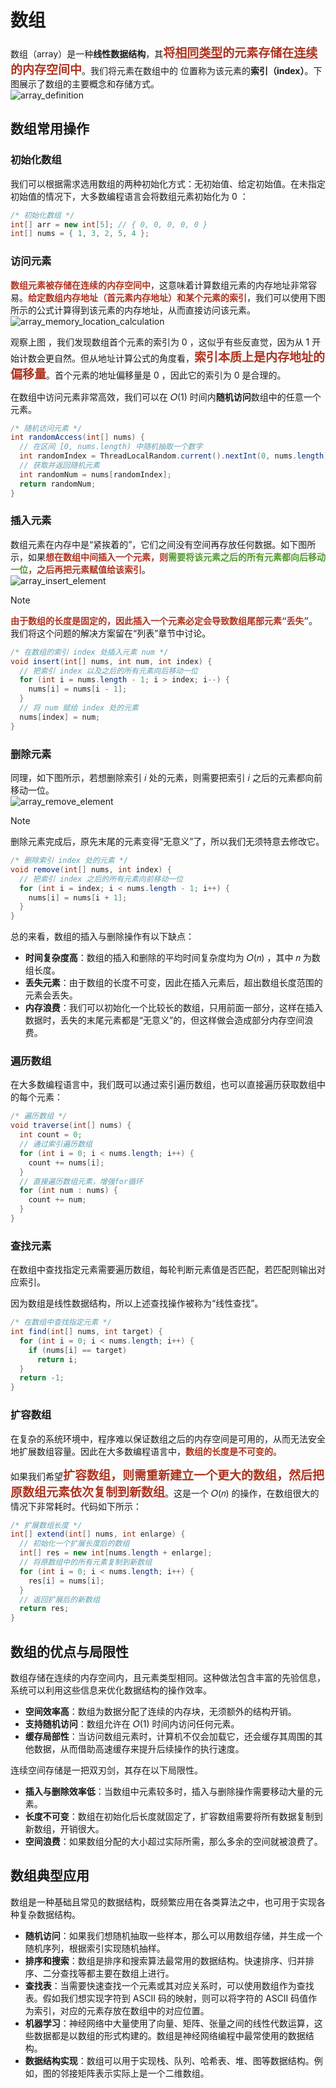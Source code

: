 # 数组

数组（array）是一种**线性数据结构**，其<strong style="color:#ae3520;font-size:19px;">将<u>相同类型</u>的元素存储在<u>连续</u>的内存空间中</strong>。我们将元素在数组中的 位置称为该元素的**索引（index）**。下图展示了数组的主要概念和存储方式。<br />![array_definition](https://cdn.jsdelivr.net/gh/xihuanxiaorang/img/202406111433152.png)

## 数组常用操作

### 初始化数组

我们可以根据需求选用数组的两种初始化方式：无初始值、给定初始值。在未指定初始值的情况下，大多数编程语言会将数组元素初始化为 0 ：

```java
/* 初始化数组 */
int[] arr = new int[5]; // { 0, 0, 0, 0, 0 }
int[] nums = { 1, 3, 2, 5, 4 };
```

### 访问元素

<strong style="color:#ae3520;">数组元素被存储在连续的内存空间中</strong>，这意味着计算数组元素的内存地址非常容易。<strong style="color:#ae3520;">给定数组内存地址（首元素内存地址）和某个元素的索引</strong>，我们可以使用下图所示的公式计算得到该元素的内存地址，从而直接访问该元素。<br />![array_memory_location_calculation](https://cdn.jsdelivr.net/gh/xihuanxiaorang/img/202406111438428.png)

观察上图 ，我们发现数组首个元素的索引为 0 ，这似乎有些反直觉，因为从 1 开始计数会更自然。但从地址计算公式的角度看，<strong style="color:#ae3520;font-size:19px;">索引本质上是内存地址的偏移量</strong>。首个元素的地址偏移量是 0 ，因此它的索引为 0 是合理的。

在数组中访问元素非常高效，我们可以在 𝑂(1) 时间内**随机访问**数组中的任意一个元素。

```java
/* 随机访问元素 */
int randomAccess(int[] nums) {
  // 在区间 [0, nums.length) 中随机抽取一个数字
  int randomIndex = ThreadLocalRandom.current().nextInt(0, nums.length);
  // 获取并返回随机元素
  int randomNum = nums[randomIndex];
  return randomNum;
}
```

### 插入元素

数组元素在内存中是“紧挨着的”，它们之间没有空间再存放任何数据。如下图所示，如果<strong style="color:#ae3520;">想在数组中间插入一个元素，则<span style="color: #529b2e;">需要将该元素之后的所有元素都向后移动一位</span>，之后再把元素赋值给该索引</strong>。<br />![array_insert_element](https://cdn.jsdelivr.net/gh/xihuanxiaorang/img/202406111450245.png)

> [!note]
>
> <strong style="color:#ae3520;">由于数组的长度是固定的，因此插入一个元素必定会导致数组尾部元素“丢失”</strong>。我们将这个问题的解决方案留在“列表”章节中讨论。

```java
/* 在数组的索引 index 处插入元素 num */
void insert(int[] nums, int num, int index) {
  // 把索引 index 以及之后的所有元素向后移动一位
  for (int i = nums.length - 1; i > index; i--) {
    nums[i] = nums[i - 1];
  }
  // 将 num 赋给 index 处的元素
  nums[index] = num;
}
```

### 删除元素

同理，如下图所示，若想删除索引 𝑖 处的元素，则需要把索引 𝑖 之后的元素都向前移动一位。<br />![array_remove_element](https://cdn.jsdelivr.net/gh/xihuanxiaorang/img/202406111454229.png)

> [!note]
>
> 删除元素完成后，原先末尾的元素变得“无意义”了，所以我们无须特意去修改它。

```java
/* 删除索引 index 处的元素 */
void remove(int[] nums, int index) {
  // 把索引 index 之后的所有元素向前移动一位
  for (int i = index; i < nums.length - 1; i++) {
    nums[i] = nums[i + 1];
  }
}
```

总的来看，数组的插入与删除操作有以下缺点：

- **时间复杂度高**：数组的插入和删除的平均时间复杂度均为 𝑂(𝑛) ，其中 𝑛 为数组长度。
- **丢失元素**：由于数组的长度不可变，因此在插入元素后，超出数组长度范围的元素会丢失。
- **内存浪费**：我们可以初始化一个比较长的数组，只用前面一部分，这样在插入数据时，丢失的末尾元素都是“无意义”的，但这样做会造成部分内存空间浪费。

### 遍历数组

在大多数编程语言中，我们既可以通过索引遍历数组，也可以直接遍历获取数组中的每个元素：

```java
/* 遍历数组 */
void traverse(int[] nums) {
  int count = 0;
  // 通过索引遍历数组
  for (int i = 0; i < nums.length; i++) {
    count += nums[i];
  }
  // 直接遍历数组元素，增强for循环
  for (int num : nums) {
    count += num;
  }
}
```

### 查找元素

在数组中查找指定元素需要遍历数组，每轮判断元素值是否匹配，若匹配则输出对应索引。

因为数组是线性数据结构，所以上述查找操作被称为“线性查找”。

```java
/* 在数组中查找指定元素 */
int find(int[] nums, int target) {
  for (int i = 0; i < nums.length; i++) {
    if (nums[i] == target)
      return i;
  }
  return -1;
}
```

### 扩容数组

在复杂的系统环境中，程序难以保证数组之后的内存空间是可用的，从而无法安全地扩展数组容量。因此在大多数编程语言中，<strong style="color:#ae3520;">数组的长度是不可变的</strong>。

如果我们希望<strong style="color:#ae3520;font-size:19px;">扩容数组，则需重新建立一个更大的数组，然后把原数组元素依次复制到新数组</strong>。这是一个 𝑂(𝑛) 的操作，在数组很大的情况下非常耗时。代码如下所示：

```java
/* 扩展数组长度 */
int[] extend(int[] nums, int enlarge) {
  // 初始化一个扩展长度后的数组
  int[] res = new int[nums.length + enlarge];
  // 将原数组中的所有元素复制到新数组
  for (int i = 0; i < nums.length; i++) {
    res[i] = nums[i];
  }
  // 返回扩展后的新数组
  return res;
}
```

## 数组的优点与局限性

数组存储在连续的内存空间内，且元素类型相同。这种做法包含丰富的先验信息，系统可以利用这些信息来优化数据结构的操作效率。

- **空间效率高**：数组为数据分配了连续的内存块，无须额外的结构开销。
- **支持随机访问**：数组允许在 𝑂(1) 时间内访问任何元素。
- **缓存局部性**：当访问数组元素时，计算机不仅会加载它，还会缓存其周围的其他数据，从而借助高速缓存来提升后续操作的执行速度。

连续空间存储是一把双刃剑，其存在以下局限性。

- **插入与删除效率低**：当数组中元素较多时，插入与删除操作需要移动大量的元素。
- **长度不可变**：数组在初始化后长度就固定了，扩容数组需要将所有数据复制到新数组，开销很大。
- **空间浪费**：如果数组分配的大小超过实际所需，那么多余的空间就被浪费了。

##  数组典型应用

数组是一种基础且常见的数据结构，既频繁应用在各类算法之中，也可用于实现各种复杂数据结构。

- **随机访问**：如果我们想随机抽取一些样本，那么可以用数组存储，并生成一个随机序列，根据索引实现随机抽样。
- **排序和搜索**：数组是排序和搜索算法最常用的数据结构。快速排序、归并排序、二分查找等都主要在数组上进行。
- **查找表**：当需要快速查找一个元素或其对应关系时，可以使用数组作为查找表。假如我们想实现字符到 ASCII 码的映射，则可以将字符的 ASCII 码值作为索引，对应的元素存放在数组中的对应位置。
- **机器学习**：神经网络中大量使用了向量、矩阵、张量之间的线性代数运算，这些数据都是以数组的形式构建的。数组是神经网络编程中最常使用的数据结构。
- **数据结构实现**：数组可以用于实现栈、队列、哈希表、堆、图等数据结构。例如，图的邻接矩阵表示实际上是一个二维数组。